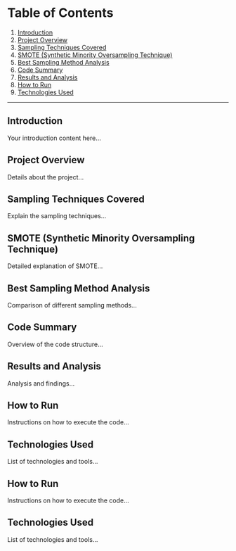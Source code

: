 # Table of Contents
1. [Introduction](#introduction)
2. [Project Overview](#project-overview)
3. [Sampling Techniques Covered](#sampling-techniques-covered)
4. [SMOTE (Synthetic Minority Oversampling Technique)](#smote-synthetic-minority-oversampling-technique)
5. [Best Sampling Method Analysis](#best-sampling-method-analysis)
6. [Code Summary](#code-summary)
7. [Results and Analysis](#results-and-analysis)
8. [How to Run](#how-to-run)
9. [Technologies Used](#technologies-used)

---

## Introduction
Your introduction content here...

## Project Overview
Details about the project...

## Sampling Techniques Covered
Explain the sampling techniques...

## SMOTE (Synthetic Minority Oversampling Technique)
Detailed explanation of SMOTE...

## Best Sampling Method Analysis
Comparison of different sampling methods...

## Code Summary
Overview of the code structure...

## Results and Analysis
Analysis and findings...

## How to Run
Instructions on how to execute the code...

## Technologies Used
List of technologies and tools...

## How to Run
Instructions on how to execute the code...

## Technologies Used
List of technologies and tools...
